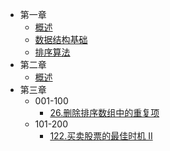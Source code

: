 - 第一章
  - [概述](docs/第一章/概述.md)
  - [数据结构基础](docs/第一章/数据结构基础.md)
  - [排序算法](docs/第一章/排序算法.md)
- 第二章
  - [概述](docs/第二章/概述.md)
- <span class="nav-item"><a>第三章</a></span>
  - <span class="nav-mini"><a>001-100</a></span>
    - [26.删除排序数组中的重复项](/problems/26_remove_duplicates/readme.md)
  - <span class="nav-mini"><a>101-200</a></span>
    - [122.买卖股票的最佳时机 II](/problems/122_max_profit/readme.md)
